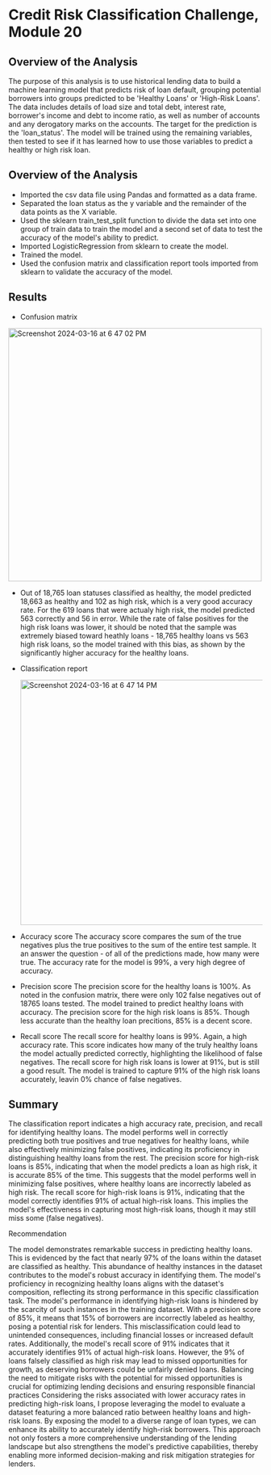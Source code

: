 # Credit Risk Classification Challenge, Module 20

## Overview of the Analysis

The purpose of this analysis is to use historical lending data to build a machine learning model that predicts risk of loan default, grouping potential borrowers into groups predicted to be 'Healthy Loans' or 'High-Risk Loans'.
The data includes details of load size and total debt, interest rate, borrower's income and debt to income ratio, as well as number of accounts and any derogatory marks on the accounts.
The target for the prediction is the 'loan_status'. The model will be trained using the remaining variables, then tested to see if it has learned how to use those variables to predict a healthy or high risk loan.


## Overview of the Analysis

* Imported the csv data file using Pandas and formatted as a data frame.
* Separated the loan status as the y variable and the remainder of the data points as the X variable.
* Used the sklearn train_test_split function to divide the data set into one group of train data to train the model and a second set of data to test the accuracy of the model's ability to predict. 
* Imported LogisticRegression from sklearn to create the model.
* Trained the model. 
* Used the confusion matrix and classification report tools imported from sklearn to validate the accuracy of the model.

 
## Results

* Confusion matrix

<img width="502" alt="Screenshot 2024-03-16 at 6 47 02 PM" src="https://github.com/LeftCoastNerdGirl/credit-risk-classification/assets/145019579/0b3fdac4-6e31-47a5-a14f-41dfaa2514c0">



* Out of 18,765 loan statuses classified as healthy, the model predicted 18,663 as healthy and 102 as high risk, which is a very good accuracy rate. For the 619 loans that were actualy high risk, the model predicted 563 correctly and 56 in error. While the rate of false positives for the high risk loans was lower, it should be noted that the sample was extremely biased toward heathly loans - 18,765 healthy loans vs 563 high risk loans, so the model trained with this bias, as shown by the significantly higher accuracy for the healthy loans.

* Classification report

  <img width="486" alt="Screenshot 2024-03-16 at 6 47 14 PM" src="https://github.com/LeftCoastNerdGirl/credit-risk-classification/assets/145019579/147b4f2d-3a57-4f59-86b0-850a1f2d7514">


* Accuracy score
The accuracy score compares the sum of the true negatives plus the true positives to the sum of the entire test sample. It an answer the question - of all of the predictions made, how many were true. The accuracy rate for the model is 99%, a very high degree of accuracy.

* Precision score
The precision score for the healthy loans is 100%. As noted in the confusion matrix, there were only 102 false negatives out of 18765 loans tested. The model trained to predict healthy loans with accuracy.
The precision score for the high risk loans is 85%. Though less accurate than the healthy loan precitions, 85% is a decent score.

* Recall score
The recall score for healthy loans is 99%. Again, a high accuracy rate. This score indicates how many of the truly healthy loans the model actually predicted correctly, highlighting the likelihood of false negatives.
The recall score for high risk loans is lower at 91%, but is still a good result. The model is trained to capture 91% of the high risk loans accurately, leavin 0% chance of false negatives.


## Summary

The classification report indicates a high accuracy rate, precision, and recall for identifying healthy loans. The model performs well in correctly predicting both true positives and true negatives for healthy loans, while also effectively minimizing false positives, indicating its proficiency in distinguishing healthy loans from the rest.
The precision score for high-risk loans is 85%, indicating that when the model predicts a loan as high risk, it is accurate 85% of the time. This suggests that the model performs well in minimizing false positives, where healthy loans are incorrectly labeled as high risk. The recall score for high-risk loans is 91%, indicating that the model correctly identifies 91% of actual high-risk loans. This implies the model's effectiveness in capturing most high-risk loans, though it may still miss some (false negatives).

Recommendation

The model demonstrates remarkable success in predicting healthy loans. This is evidenced by the fact that nearly 97% of the loans within the dataset are classified as healthy. This abundance of healthy instances in the dataset contributes to the model's robust accuracy in identifying them. The model's proficiency in recognizing healthy loans aligns with the dataset's composition, reflecting its strong performance in this specific classification task.
The model's performance in identifying high-risk loans is hindered by the scarcity of such instances in the training dataset. With a precision score of 85%, it means that 15% of borrowers are incorrectly labeled as healthy, posing a potential risk for lenders. This misclassification could lead to unintended consequences, including financial losses or increased default rates. Additionally, the model's recall score of 91% indicates that it accurately identifies 91% of actual high-risk loans. However, the 9% of loans falsely classified as high risk may lead to missed opportunities for growth, as deserving borrowers could be unfairly denied loans. Balancing the need to mitigate risks with the potential for missed opportunities is crucial for optimizing lending decisions and ensuring responsible financial practices
Considering the risks associated with lower accuracy rates in predicting high-risk loans, I propose leveraging the model to evaluate a dataset featuring a more balanced ratio between healthy loans and high-risk loans. By exposing the model to a diverse range of loan types, we can enhance its ability to accurately identify high-risk borrowers. This approach not only fosters a more comprehensive understanding of the lending landscape but also strengthens the model's predictive capabilities, thereby enabling more informed decision-making and risk mitigation strategies for lenders.
